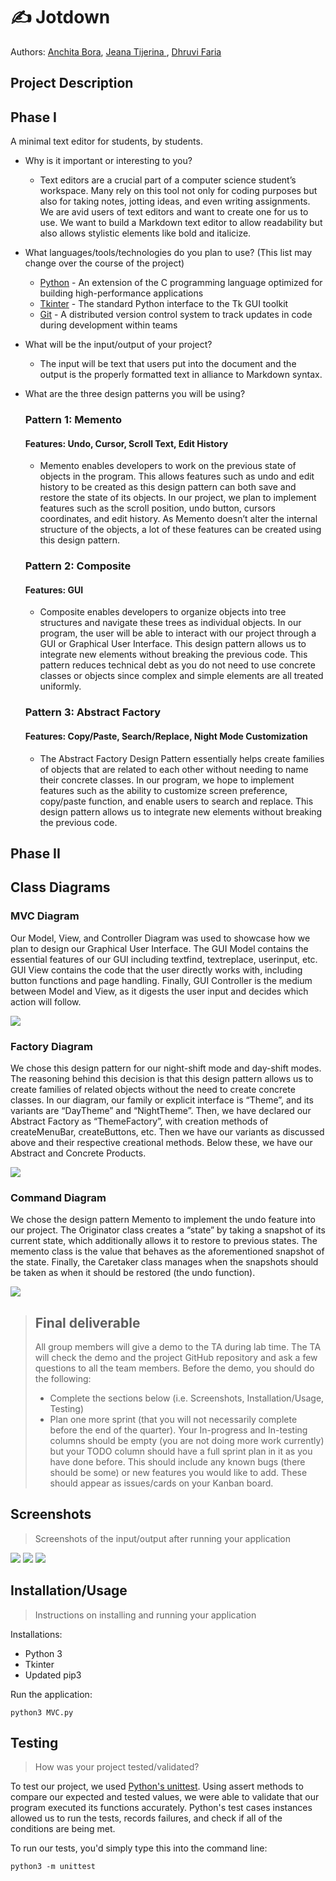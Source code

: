 
# ✍️ Jotdown 
 
  Authors: [Anchita Bora](https://github.com/anchitab), [Jeana Tijerina ](https://github.com/Jeana-T), [Dhruvi Faria](https://github.com/dhruvif)
 
## Project Description
 ## Phase I
 A minimal text editor for students, by students. 
 * Why is it important or interesting to you?
    * Text editors are a crucial part of a computer science student’s workspace. Many rely on this tool not only for coding purposes but also for taking notes, jotting ideas, and even writing assignments. We are avid users of text editors and want to create one for us to use. We want to build a Markdown text editor to allow readability but also allows stylistic elements like bold and italicize. 
 
 * What languages/tools/technologies do you plan to use? (This list may change over the course of the project)
    * [Python](https://www.cplusplus.com/) - An extension of the C programming language optimized for building high-performance applications
    * [Tkinter](https://docs.python.org/3/library/tkinter.html) - The standard Python interface to the Tk GUI toolkit
    * [Git](https://git-scm.com/) - A distributed version control system to track updates in code during development within teams
 
  * What will be the input/output of your project?
     * The input will be text that users put into the document and the output is the properly formatted text in alliance to Markdown syntax. 

  * What are the three design patterns you will be using?
    ### Pattern 1: Memento 
    #### Features: Undo, Cursor, Scroll Text, Edit History
    * Memento enables developers to work on the previous state of objects in the program. This allows features such as undo and edit history to be created as this design pattern can both save and restore the state of its objects. In our project, we plan to implement features such as the scroll position, undo button, cursors coordinates, and edit history. As Memento doesn’t alter the internal structure of the objects, a lot of these features can be created using this design pattern.
    ### Pattern 2: Composite 
    #### Features: GUI
    * Composite enables developers to organize objects into tree structures and navigate these trees as individual objects.  In our program, the user will be able to interact with our project through a GUI or Graphical User Interface. This design pattern allows us to integrate new elements without breaking the previous code. This pattern reduces technical debt as you do not need to use concrete classes or objects since complex and simple elements are all treated uniformly. 
    ### Pattern 3: Abstract Factory
    #### Features: Copy/Paste, Search/Replace, Night Mode Customization 
    * The Abstract Factory Design Pattern essentially helps create families of objects that are related to each other without needing to name their concrete classes. In our program, we hope to implement features such as the ability to customize screen preference, copy/paste function, and enable users to search and replace. This design pattern allows us to integrate new elements without breaking the previous code.


## Phase II
 
## Class Diagrams 
 
### MVC Diagram
Our Model, View, and Controller Diagram was used to showcase how we plan to design our Graphical User Interface. The GUI Model contains the essential features of our GUI including textfind, textreplace, userinput, etc. GUI View contains the code that the user directly works with, including button functions and page handling. Finally, GUI Controller is the medium between Model and View, as it digests the user input and decides which action will follow. 

<img src = "MVC.png">

### Factory Diagram 
We chose this design pattern for our night-shift mode and day-shift modes. The reasoning behind this decision is that this design pattern allows us to create families of related objects without the need to create concrete classes.  In our diagram, our family or explicit interface is “Theme”, and its variants are “DayTheme” and “NightTheme”. Then, we have declared our Abstract Factory as “ThemeFactory”, with creation methods of createMenuBar, createButtons, etc. Then we have our variants as discussed above and their respective creational methods. Below these, we have our Abstract and Concrete  Products. 

<img src = "Factory.png">

### Command Diagram 

We chose the design pattern Memento to implement the undo feature into our project.  The Originator class creates a “state” by taking a snapshot of its current state, which additionally allows it to restore to previous states. The memento class is the value that behaves as the aforementioned snapshot of the state. Finally, the Caretaker class manages when the snapshots should be taken as when it should be restored (the undo function).

<img src = "Command.png">
 

 > ## Final deliverable
 > All group members will give a demo to the TA during lab time. The TA will check the demo and the project GitHub repository and ask a few questions to all the team members. 
 > Before the demo, you should do the following:
 > * Complete the sections below (i.e. Screenshots, Installation/Usage, Testing)
 > * Plan one more sprint (that you will not necessarily complete before the end of the quarter). Your In-progress and In-testing columns should be empty (you are not doing more work currently) but your TODO column should have a full sprint plan in it as you have done before. This should include any known bugs (there should be some) or new features you would like to add. These should appear as issues/cards on your Kanban board. 
 ## Screenshots
 > Screenshots of the input/output after running your application
 
 ![](jotdown_demo1.gif)
 ![](BoldItalicsBullets.gif)
 ![](nightMode.gif)
 ## Installation/Usage
 > Instructions on installing and running your application
 
 Installations:
 - Python 3
 - Tkinter
 - Updated pip3
 
 Run the application:
 ```
 python3 MVC.py
 ```
 ## Testing
 > How was your project tested/validated?
 
 To test our project, we used [Python's unittest](https://docs.python.org/3/library/unittest.html). Using assert methods to compare our expected and tested values, we were able to validate that our program executed its functions accurately. Python's test cases instances allowed us to run the tests, records failures, and check if all of the conditions are being met. 
 
 To run our tests, you'd simply type this into the command line:
 ```
 python3 -m unittest
 ```
